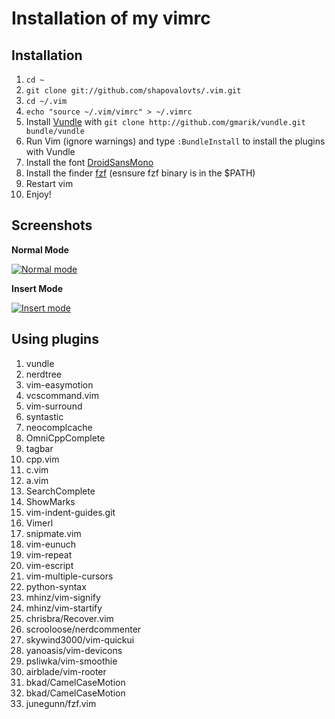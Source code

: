 # Installation of my vimrc

## Installation

1. `cd ~`
2. `git clone git://github.com/shapovalovts/.vim.git`
3. `cd ~/.vim`
4. `echo "source ~/.vim/vimrc" > ~/.vimrc`
5. Install [Vundle](https://github.com/gmarik/vundle) with `git clone http://github.com/gmarik/vundle.git bundle/vundle`
6. Run Vim (ignore warnings) and type `:BundleInstall` to install the plugins with Vundle
7. Install the font [DroidSansMono](https://github.com/ryanoasis/nerd-fonts/tree/master/patched-fonts/DroidSansMono)
8. Install the finder [fzf](https://github.com/junegunn/fzf) (esnsure fzf binary is in the $PATH)
9. Restart vim
10. Enjoy!

## Screenshots

**Normal Mode**

[![Normal mode](https://github.com/shapovalovts/.vim/raw/master/screenshots/vim1.png)](https://github.com/shapovalovts/.vim/raw/master/screenshots/vim1.png)

**Insert Mode**

[![Insert mode](https://github.com/shapovalovts/.vim/raw/master/screenshots/vim2.png)](https://github.com/shapovalovts/.vim/raw/master/screenshots/vim2.png)

## Using plugins

1.  vundle
2.  nerdtree
3.  vim-easymotion
4.  vcscommand.vim
5.  vim-surround
6.  syntastic
7.  neocomplcache
8.  OmniCppComplete
9. tagbar
10. cpp.vim
11. c.vim
12. a.vim
13. SearchComplete
14. ShowMarks
15. vim-indent-guides.git
16. Vimerl
17. snipmate.vim
18. vim-eunuch
19. vim-repeat
20. vim-escript
21. vim-multiple-cursors
22. python-syntax
23. mhinz/vim-signify
24. mhinz/vim-startify
25. chrisbra/Recover.vim
26. scrooloose/nerdcommenter
27. skywind3000/vim-quickui
28. yanoasis/vim-devicons
29. psliwka/vim-smoothie
30. airblade/vim-rooter
31. bkad/CamelCaseMotion
31. bkad/CamelCaseMotion
32. junegunn/fzf.vim
